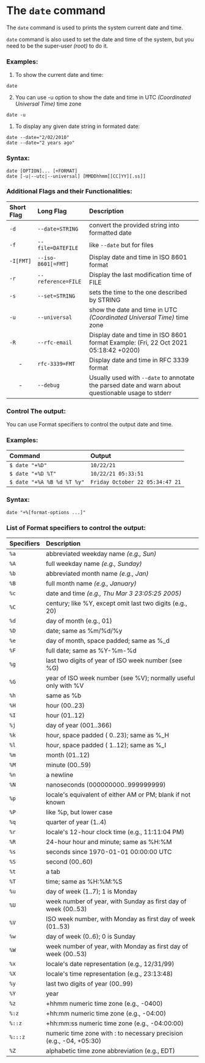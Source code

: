 # The `date` command

The `date` command is used to prints the system current date and time. 

`date` command is also used to set the date and time of the system, but you need to be the super-user *(root)* to do it.

### Examples:

1. To show the current date and time:

```
date
```

2. You can use -u option to show the date and time in UTC *(Coordinated Universal Time)* time zone

```
date -u
```

1. To display any given date string in formated date:

```
date --date="2/02/2010"
date --date="2 years ago"
```

### Syntax:

```
date [OPTION]... [+FORMAT]
date [-u|--utc|--universal] [MMDDhhmm[[CC]YY][.ss]]
```

### Additional Flags and their Functionalities:

|**Short Flag**   |**Long Flag**   |**Description**   |
|:---|:---|:---|
|`-d`|`--date=STRING`|convert the provided string into formatted date|
|`-f`|`--file=DATEFILE`|like `--date` but for files|
|`-I[FMT]`|`--iso-8601[=FMT]`|Display date and time in ISO 8601 format|
|`-r`|`--reference=FILE`|Display the last modification time of FILE|
|`-s`|`--set=STRING`|sets the time to the one described by STRING|
|`-u`|`--universal`|show the date and time in UTC *(Coordinated Universal Time)* time zone|
|`-R`|`--rfc-email`|Display date and time in ISO 8601 format Example: (Fri, 22 Oct 2021 05:18:42 +0200)|
|<center>-<center>|`rfc-3339=FMT`|Display date and time in RFC 3339 format|
|<center>-<center>|`--debug`|Usually used with `--date` to annotate the parsed date and warn about questionable  usage  to stderr|

### Control The output:

You can use Format specifiers to control the output date and time.

### Examples:
|**Command**   |**Output**   |
|:---|:---|
|`$ date "+%D"`|`10/22/21`|
|`$ date "+%D %T"`|`10/22/21 05:33:51`|
|`$ date "+%A %B %d %T %y"`|`Friday October 22 05:34:47 21`|

### Syntax:

```
date "+%[format-options ...]"
```

### List of Format specifiers to control the output:

|**Specifiers**   |**Description**   |
|:---|:---|
|`%a`|abbreviated weekday name *(e.g., Sun)*|
|`%A`|full weekday name *(e.g., Sunday)*|
|`%b`|abbreviated month name *(e.g., Jan)*|
|`%B`|full month name *(e.g., January)*|
|`%c`|date and time *(e.g., Thu Mar  3 23:05:25 2005)*|
|`%C`|century; like %Y, except omit last two digits (e.g., 20)|
|`%d`|day of month (e.g., 01)|
|`%D`|date; same as %m/%d/%y|
|`%e`|day of month, space padded; same as %_d|
|`%F`|full date; same as %Y-%m-%d|
|`%g`|last two digits of year of ISO week number (see %G)|
|`%G`|year of ISO week number (see %V); normally useful only with %V|
|`%h`|same as %b|
|`%H`|hour (00..23)|
|`%I`|hour (01..12)|
|`%j`|day of year (001..366)|
|`%k`|hour, space padded ( 0..23); same as %_H|
|`%l`|hour, space padded ( 1..12); same as %_I|
|`%m`|month (01..12)|
|`%M`|minute (00..59)|
|`%n`|a newline|
|`%N`|nanoseconds (000000000..999999999)|
|`%p`|locale's equivalent of either AM or PM; blank if not known|
|`%P`|like %p, but lower case|
|`%q`|quarter of year (1..4)|
|`%r`|locale's 12-hour clock time (e.g., 11:11:04 PM)|
|`%R`|24-hour hour and minute; same as %H:%M|
|`%s`|seconds since 1970-01-01 00:00:00 UTC|
|`%S`|second (00..60)|
|`%t`|a tab|
|`%T`|time; same as %H:%M:%S|
|`%u`|day of week (1..7); 1 is Monday|
|`%U`|week number of year, with Sunday as first day of week (00..53)|
|`%V`|ISO week number, with Monday as first day of week (01..53)|
|`%w`|day of week (0..6); 0 is Sunday|
|`%W`|week number of year, with Monday as first day of week (00..53)|
|`%x`|locale's date representation (e.g., 12/31/99)|
|`%X`|locale's time representation (e.g., 23:13:48)|
|`%y`|last two digits of year (00..99)|
|`%Y`|year|
|`%z`|+hhmm numeric time zone (e.g., -0400)|
|`%:z`|+hh:mm numeric time zone (e.g., -04:00)|
|`%::z`|+hh:mm:ss numeric time zone (e.g., -04:00:00)|
|`%:::z`|numeric  time  zone  with  :  to necessary precision (e.g., -04, +05:30)|
|`%Z`|alphabetic time zone abbreviation (e.g., EDT)|
